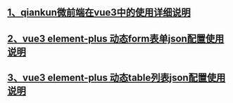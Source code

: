 ##  [1、qiankun微前端在vue3中的使用详细说明](https://github.com/aehyok/vue-qiankun/blob/dev/qiankun%E5%BE%AE%E5%89%8D%E7%AB%AF.md)

##  [2、vue3 element-plus 动态form表单json配置使用说明](https://github.com/aehyok/vue-qiankun/blob/dev/%E5%8A%A8%E6%80%81form%E8%A1%A8%E5%8D%95.md)

##  [3、vue3 element-plus 动态table列表json配置使用说明](https://github.com/aehyok/vue-qiankun/blob/dev/Table%E5%88%97%E8%A1%A8%E9%85%8D%E7%BD%AE.md)
